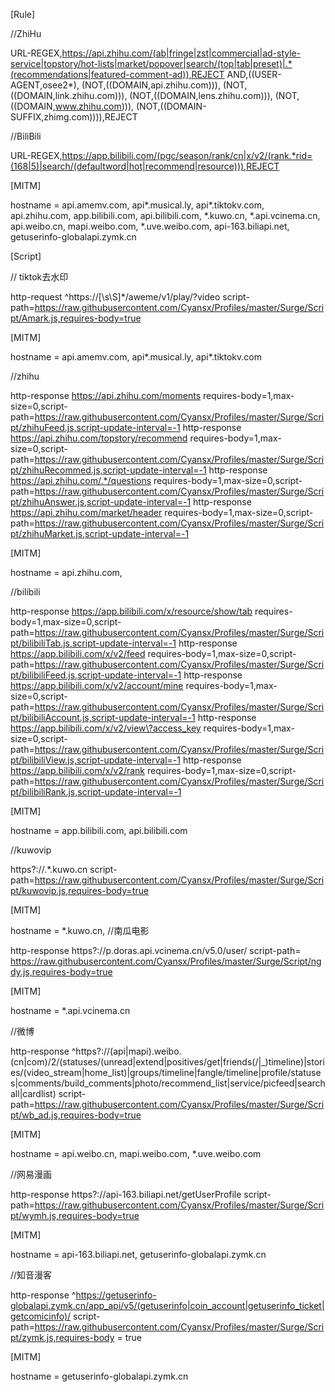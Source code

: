 [Rule]

//ZhiHu

URL-REGEX,https://api.zhihu.com/(ab|fringe|zst|commercial|ad-style-service|topstory/hot-lists|market/popover|search/(top|tab|preset)|.*(recommendations|featured-comment-ad)),REJECT
AND,((USER-AGENT,osee2*), (NOT,((DOMAIN,api.zhihu.com))), (NOT,((DOMAIN,link.zhihu.com))), (NOT,((DOMAIN,lens.zhihu.com))), (NOT,((DOMAIN,www.zhihu.com))), (NOT,((DOMAIN-SUFFIX,zhimg.com)))),REJECT

//BiliBili

URL-REGEX,https://app.bilibili.com/(pgc/season/rank/cn|x/v2/(rank.*rid=(168|5)|search/(defaultword|hot|recommend|resource))),REJECT


[MITM]

hostname = api.amemv.com, api*.musical.ly, api*.tiktokv.com, api.zhihu.com, app.bilibili.com, api.bilibili.com, *.kuwo.cn, *.api.vcinema.cn, api.weibo.cn, mapi.weibo.com, *.uve.weibo.com, api-163.biliapi.net, getuserinfo-globalapi.zymk.cn



[Script]

// tiktok去水印

http-request ^https:\/\/[\s\S]*\/aweme\/v1\/play\/\?video script-path=https://raw.githubusercontent.com/Cyansx/Profiles/master/Surge/Script/Amark.js,requires-body=true

[MITM]

hostname = api.amemv.com, api*.musical.ly, api*.tiktokv.com


//zhihu

http-response https://api.zhihu.com/moments requires-body=1,max-size=0,script-path=https://raw.githubusercontent.com/Cyansx/Profiles/master/Surge/Script/zhihuFeed.js,script-update-interval=-1
http-response https://api.zhihu.com/topstory/recommend requires-body=1,max-size=0,script-path=https://raw.githubusercontent.com/Cyansx/Profiles/master/Surge/Script/zhihuRecommed.js,script-update-interval=-1
http-response https://api.zhihu.com/.*/questions requires-body=1,max-size=0,script-path=https://raw.githubusercontent.com/Cyansx/Profiles/master/Surge/Script/zhihuAnswer.js,script-update-interval=-1
http-response https://api.zhihu.com/market/header requires-body=1,max-size=0,script-path=https://raw.githubusercontent.com/Cyansx/Profiles/master/Surge/Script/zhihuMarket.js,script-update-interval=-1

[MITM]

hostname = api.zhihu.com,

//bilibili

http-response https://app.bilibili.com/x/resource/show/tab requires-body=1,max-size=0,script-path=https://raw.githubusercontent.com/Cyansx/Profiles/master/Surge/Script/bilibiliTab.js,script-update-interval=-1
http-response https://app.bilibili.com/x/v2/feed requires-body=1,max-size=0,script-path=https://raw.githubusercontent.com/Cyansx/Profiles/master/Surge/Script/bilibiliFeed.js,script-update-interval=-1
http-response https://app.bilibili.com/x/v2/account/mine requires-body=1,max-size=0,script-path=https://raw.githubusercontent.com/Cyansx/Profiles/master/Surge/Script/bilibiliAccount.js,script-update-interval=-1
http-response https://app.bilibili.com/x/v2/view\?access_key requires-body=1,max-size=0,script-path=https://raw.githubusercontent.com/Cyansx/Profiles/master/Surge/Script/bilibiliView.js,script-update-interval=-1
http-response https://app.bilibili.com/x/v2/rank requires-body=1,max-size=0,script-path=https://raw.githubusercontent.com/Cyansx/Profiles/master/Surge/Script/bilibiliRank.js,script-update-interval=-1

[MITM]

hostname = app.bilibili.com, api.bilibili.com

//kuwovip

https?:\/\/.*\.kuwo\.cn script-path=https://raw.githubusercontent.com/Cyansx/Profiles/master/Surge/Script/kuwovip.js,requires-body=true

[MITM]

hostname = *.kuwo.cn,
//南瓜电影

http-response https?:\/\/p\.doras\.api\.vcinema\.cn\/v5.0\/user/  script-path= https://raw.githubusercontent.com/Cyansx/Profiles/master/Surge/Script/ngdy.js,requires-body=true

[MITM]

hostname = *.api.vcinema.cn

//微博

http-response ^https?:\/\/(api|mapi)\.weibo\.(cn|com)\/2/(statuses\/(unread|extend|positives/get|friends(\/|_)timeline)|stories\/(video_stream|home_list)|groups\/timeline|fangle\/timeline|profile\/statuses|comments\/build_comments|photo\/recommend_list|service\/picfeed|searchall|cardlist) script-path=https://raw.githubusercontent.com/Cyansx/Profiles/master/Surge/Script/wb_ad.js,requires-body=true

[MITM]

hostname = api.weibo.cn, mapi.weibo.com, *.uve.weibo.com

//网易漫画

 http-response https?:\/\/api-163\.biliapi\.net\/getUserProfile script-path=https://raw.githubusercontent.com/Cyansx/Profiles/master/Surge/Script/wymh.js,requires-body=true

[MITM]

hostname = api-163.biliapi.net, getuserinfo-globalapi.zymk.cn

//知音漫客

http-response ^https://getuserinfo-globalapi.zymk.cn/app_api/v5/(getuserinfo|coin_account|getuserinfo_ticket|getcomicinfo)/ script-path=https://raw.githubusercontent.com/Cyansx/Profiles/master/Surge/Script/zymk.js,requires-body = true

[MITM]

hostname = getuserinfo-globalapi.zymk.cn
